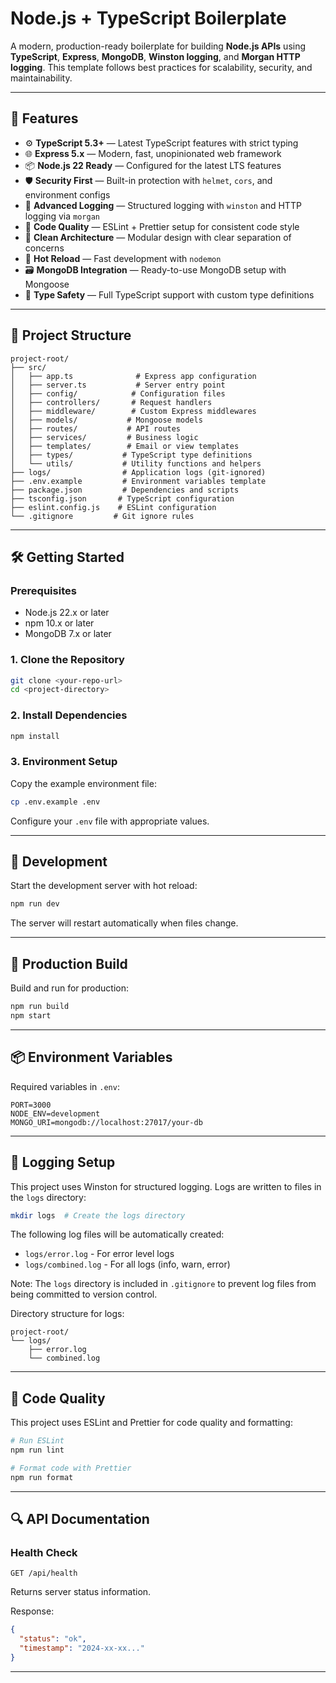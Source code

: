 # Node.js + TypeScript Boilerplate

A modern, production-ready boilerplate for building **Node.js APIs** using **TypeScript**, **Express**, **MongoDB**, **Winston logging**, and **Morgan HTTP logging**. This template follows best practices for scalability, security, and maintainability.

---

## 🚀 Features

- ⚙️ **TypeScript 5.3+** — Latest TypeScript features with strict typing
- 🌐 **Express 5.x** — Modern, fast, unopinionated web framework
- 📦 **Node.js 22 Ready** — Configured for the latest LTS features
- 🛡️ **Security First** — Built-in protection with `helmet`, `cors`, and environment configs
- 📜 **Advanced Logging** — Structured logging with `winston` and HTTP logging via `morgan`
- 🧹 **Code Quality** — ESLint + Prettier setup for consistent code style
- 📁 **Clean Architecture** — Modular design with clear separation of concerns
- 🔄 **Hot Reload** — Fast development with `nodemon`
- 🗃️ **MongoDB Integration** — Ready-to-use MongoDB setup with Mongoose
- 🎯 **Type Safety** — Full TypeScript support with custom type definitions

---

## 📁 Project Structure

```
project-root/
├── src/
│   ├── app.ts              # Express app configuration
│   ├── server.ts           # Server entry point
│   ├── config/            # Configuration files
│   ├── controllers/       # Request handlers
│   ├── middleware/        # Custom Express middlewares
│   ├── models/           # Mongoose models
│   ├── routes/           # API routes
│   ├── services/         # Business logic
│   ├── templates/        # Email or view templates
│   ├── types/           # TypeScript type definitions
│   └── utils/           # Utility functions and helpers
├── logs/                # Application logs (git-ignored)
├── .env.example         # Environment variables template
├── package.json         # Dependencies and scripts
├── tsconfig.json       # TypeScript configuration
├── eslint.config.js    # ESLint configuration
└── .gitignore         # Git ignore rules
```

---

## 🛠️ Getting Started

### Prerequisites

- Node.js 22.x or later
- npm 10.x or later
- MongoDB 7.x or later

### 1. Clone the Repository

```bash
git clone <your-repo-url>
cd <project-directory>
```

### 2. Install Dependencies

```bash
npm install
```

### 3. Environment Setup

Copy the example environment file:

```bash
cp .env.example .env
```

Configure your `.env` file with appropriate values.

---

## 🚧 Development

Start the development server with hot reload:

```bash
npm run dev
```

The server will restart automatically when files change.

---

## 🏁 Production Build

Build and run for production:

```bash
npm run build
npm start
```

---

## 📦 Environment Variables

Required variables in `.env`:

```env
PORT=3000
NODE_ENV=development
MONGO_URI=mongodb://localhost:27017/your-db
```

---

## 📝 Logging Setup

This project uses Winston for structured logging. Logs are written to files in the `logs` directory:

```bash
mkdir logs  # Create the logs directory
```

The following log files will be automatically created:

- `logs/error.log` - For error level logs
- `logs/combined.log` - For all logs (info, warn, error)

Note: The `logs` directory is included in `.gitignore` to prevent log files from being committed to version control.

Directory structure for logs:

```
project-root/
└── logs/
    ├── error.log
    └── combined.log
```

---

## 🧹 Code Quality

This project uses ESLint and Prettier for code quality and formatting:

```bash
# Run ESLint
npm run lint

# Format code with Prettier
npm run format
```

---

## 🔍 API Documentation

### Health Check

```
GET /api/health
```

Returns server status information.

Response:

```json
{
  "status": "ok",
  "timestamp": "2024-xx-xx..."
}
```

---
